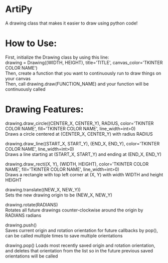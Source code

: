 # ArtiPy  
A drawing class that makes it easier to draw using python code!  

# How to Use:  
First, initialize the Drawing class by using this line:  
drawing = Drawing((WIDTH, HEIGHT), title='TITLE', canvas_color='TKINTER COLOR NAME')  
Then, create a function that you want to continuously run to draw things on your canvas  
Then, call drawing.draw(FUNCTION_NAME) and your function will be continuously called  

# Drawing Features:  
drawing.draw_circle((CENTER_X, CENTER_Y), RADIUS, color='TKINTER COLOR NAME', fill='TKINTER COLOR NAME', line_width=int>0)  
Draws a circle centered at (CENTER_X, CENTER_Y) with radius RADIUS  

drawing.draw_line((START_X, START_Y), (END_X, END_Y), color='TKINTER COLOR NAME', line_width=int>0)  
Draws a line starting at (START_X, START_Y) and ending at (END_X, END_Y)  

drawing.draw_rect((X, Y), (WIDTH, HEIGHT), color='TKINTER COLOR NAME', fill='TKINTER COLOR NAME', line_width=int>0)  
Draws a rectangle with top left corner at (X, Y) with width WIDTH and height HEIGHT  

drawing.translate((NEW_X, NEW_Y))  
Sets the new drawing origin to be (NEW_X, NEW_Y)  

drawing.rotate(RADIANS)  
Rotates all future drawings counter-clockwise around the origin by RADIANS radians  

drawing.push()  
Saves current origin and rotation orientation for future callbacks by pop(), can be called multiple times to save multiple orientations

drawing.pop()
Loads most recently saved origin and rotation orientation, and deletes that orientation from the list so in the future previous saved orientations will be called

